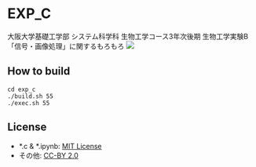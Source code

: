# EXP_C
大阪大学基礎工学部 システム科学科 生物工学コース3年次後期 生物工学実験B 「信号・画像処理」に関するもろもろ
![](https://dl.dropboxusercontent.com/u/47978121/66idfted2.png)

## How to build
```shell:
cd exp_c
./build.sh 55
./exec.sh 55
```

## License
- *.c & *.ipynb: [MIT License](https://github.com/domitry/exp_c/blob/master/LICENSE)
- その他: [CC-BY 2.0](https://creativecommons.org/licenses/by/2.0/deed.ja)
